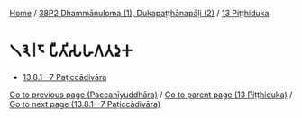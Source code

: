 
[Home](/) / [38P2 Dhammānuloma (1), Dukapaṭṭhānapāḷi (2)](...md) / [13 Piṭṭhiduka](../38P2/13.md)

# 𑁧𑁩𑁇𑁮 𑀧𑀻𑀢𑀺𑀲𑀳𑀕𑀢𑀤𑀼𑀓

* [13.8.1--7 Paṭiccādivāra](13.8/13.8.1--7.md)

[Go to previous page (Paccanīyuddhāra)](13.7/13.7.7/Paccaniyuddhara.md) / [Go to parent page (13 Piṭṭhiduka)](../38P2/13.md) / [Go to next page (13.8.1--7 Paṭiccādivāra)](13.8/13.8.1--7.md)


